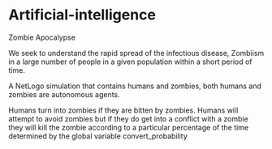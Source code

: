# Artificial-intelligence
Zombie Apocalypse

We seek to understand the rapid spread of the infectious disease, Zombiism in a large number of people in a given population within a short period of time.

A NetLogo simulation that contains humans and zombies, both humans and zombies are autonomous agents.

Humans turn into zombies if they are bitten by zombies. Humans will attempt to avoid zombies but if they do get into a conflict with a zombie they will kill the zombie according to a particular percentage of the time determined by the global variable convert_probability
